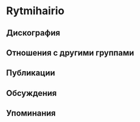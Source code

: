 # Rytmihairio



## Дискография


## Отношения с другими группами


## Публикации


## Обсуждения


## Упоминания

